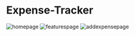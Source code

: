 # Expense-Tracker
![homepage](https://github.com/user-attachments/assets/596425f0-b53f-4954-8e86-eed071ccb835)
![featurespage](https://github.com/user-attachments/assets/38b92f26-1e81-42d9-852e-0ee7a94cbc69)
![addexpensepage](https://github.com/user-attachments/assets/a6f707f4-c7e4-47fe-acb6-6eac79f62dbf)
